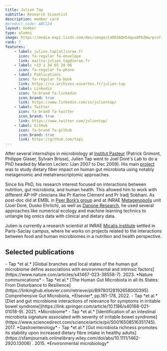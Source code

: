 ```yaml
---
title: Julien Tap
subtitle: Research Scientist
description: member card
#product_code: ABC124
layout: member
type: alumni
image: https://media-exp1.licdn.com/dms/image/C4D03AQH5dquo8PbZHw/profile-displayphoto-shrink_800_800/0/1626540214530?e=2147483647&v=beta&t=vnMjdASrWb7r8EMvqAk4yAh51lH4wXM6FNQnvUIliV4
rank: 7
features:
    - label: julien.tap[at]inrae.fr
      icon: fa-regular fa-envelope
      link: mailto:julien.tap@inrae.fr
    - label: +33 1 34 65 20 06
      icon: fa-regular fa-phone
    - label: Publications
      icon: fa-regular fa-book
      link: https://cv.archives-ouvertes.fr/julien-tap
    - label: Linkedin
      icon: fa-brand fa-linkedin
      icon_brand: true
      link: https://www.linkedin.com/in/julientap/
    - label: Twitter
      icon: fa-brand fa-twitter
      icon_brand: true
      link: https://www.twitter.com/julientap/
    - label: GitHub
      icon: fa-brand fa-github
      icon_brand: true
      link: https://github.com/tapj
---
```




After several internships in microbiology at [Institut Pasteur](https://research.pasteur.fr/fr/team/biodiversity-and-epidemiology-of-bacterial-pathogens/) (Patrick Grimont, Philippe Glaser, Sylvain Brisse), Julien Tap went to Joel Doré's Lab to do a PhD headed by Marion Leclerc (Jan 2007 to Dec 2009). His main [project](https://hal.inrae.fr/tel-02824828/) was to study dietary fiber impact on human gut microbiota using notably metagenomic and metatranscriptomic approaches. 

Since his PhD, his research interest focused on interactions between nutrition, gut microbiota, and human health. This allowed him to work with different AP-HP clinicians like Pr Karine Clément and Pr Iradj Sobhani. As post-doc did at EMBL in [Peer Bork’s group](https://www.embl.org/groups/bork/) and at INRAE [Metagenopolis](https://mgps.eu/) unit (Joel Doré, Dusko Ehrlich), as well as [Danone Research](https://www.danoneresearch.com/), he used several approaches like numerical ecology and machine learning technics to untangle big omics data with clinical and dietary data. 

Julien is currently a research scientist at INRAE [Micalis institute](https://www.micalis.fr/micalis_eng/) settled in Paris-Saclay campus, where he works on projects related to the interactions between food and human microbiomes in a nutrition and health perspective.



## Selected publications

<div class="box" markdown="1">
- Tap *et al.* [Global branches and local states of the human gut microbiome define associations with environmental and intrinsic factors](https://www.nature.com/articles/s41467-023-38558-7). 2023. *Nature communications*
- Tap *et al.* [The Human Gut Microbiota in all its States: From Disturbance to Resilience](https://linkinghub.elsevier.com/retrieve/pii/B9780128192658000395). Comprehensive Gut Microbiota, *Elsevier*, pp.161-178, 2022. 
- Tap *et al.* [Diet and gut microbiome interactions of relevance for symptoms in irritable bowel syndrome](https://link.springer.com/article/10.1186/s40168-021-01018-9). 2021. *Microbiome*
- Tap *et al.* [Identification of an intestinal microbiota signature associated with severity of irritable bowel syndrome](https://www.sciencedirect.com/science/article/pii/S0016508516351745). 2017. *Gastroenterology*
- Tap *et al.* [Gut microbiota richness promotes its stability upon increased dietary fibre intake in healthy adults](https://sfamjournals.onlinelibrary.wiley.com/doi/abs/10.1111/1462-2920.13006) . 2015. *Environmental microbiology*

</div>

